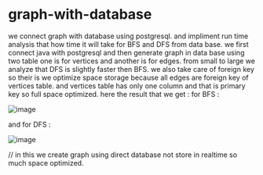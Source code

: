 # graph-with-database
we connect graph with database using postgresql. and impliment run time analysis that how time it will take for BFS and DFS from data base.
we first connect java with postgresql and then generate graph in data base using two table one is for vertices and another is for edges.
from small to large we analyze that DFS is slightly faster then BFS.
we also take care of foreign key so their is we optimize space storage because all edges are foreign key of vertices table. and vertices table has only one column and that is primary key so full space optimized.
here the result that we get  : 
for BFS :

![image](https://github.com/Tushar75R/graph-with-database/assets/118656295/d4599b22-30f3-4e2e-907c-81621bf62394)

and for DFS :

![image](https://github.com/Tushar75R/graph-with-database/assets/118656295/f9d4f7d6-e071-437c-b386-c892090efc48)


// in this we create graph using direct database not store in realtime so much space optimized.
